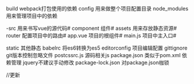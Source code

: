    build  webpack打包使用的依赖
   config  用来做整个项目配置目录
   node_modules 用来管理项目中的依赖

   -src 用来书写vue的源代码#
   component   组件#
   assets 用来存放静态资源#
   router  配置项目中的路由#
   app.vue  项目的根组件#
   main.js  项目中主入口#

   static 其他静态
   babelrc 将es6转换为es5
   editorconfig 项目编辑配置
   gittignore git版本控制忽略文件
   postcssrc.js 源码相关js
   package.json 类似于pom.xml 依赖管理 jquery不建议手动修改
   package-lock.json  对package.json枷锁
   

  //更新
